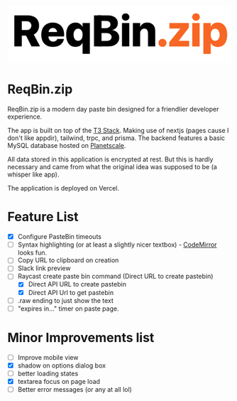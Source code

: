 ![Logo](public/logo.png)

# ReqBin.zip

ReqBin.zip is a modern day paste bin designed for a friendlier developer experience.

The app is built on top of the [T3 Stack](https://create.t3.gg/). Making use of nextjs (pages cause I don't like appdir), tailwind, trpc, and prisma. The backend features a basic MySQL database hosted on [Planetscale](https://planetscale.com).

All data stored in this application is encrypted at rest. But this is hardly necessary and came from what the original idea was supposed to be (a whisper like app).

The application is deployed on Vercel.

# Feature List
- [x] Configure PasteBin timeouts
- [ ] Syntax highlighting (or at least a slightly nicer textbox) - [CodeMirror](https://codemirror.net/) looks fun.
- [ ] Copy URL to clipboard on creation
- [ ] Slack link preview
- [ ] Raycast create paste bin command (Direct URL to create pastebin)
  - [x] Direct API URL to create pastebin
  - [x] Direct API Url to get pastebin
- [ ] .raw ending to just show the text
- [ ] "expires in..." timer on paste page.

# Minor Improvements list
- [ ] Improve mobile view
- [x] shadow on options dialog box
- [ ] better loading states
- [x] textarea focus on page load
- [ ] Better error messages (or any at all lol)

